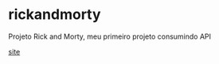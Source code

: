 # rickandmorty
 Projeto Rick and Morty, meu primeiro projeto consumindo API

<a href="./index.html">site</a>